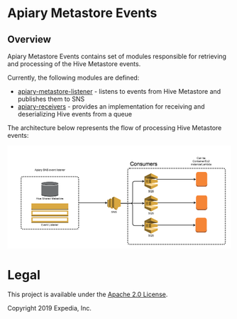 # Apiary Metastore Events

##  Overview
Apiary Metastore Events contains set of modules responsible for retrieving and processing of the Hive Metastore events.

Currently, the following modules are defined:
 - [apiary-metastore-listener](apiary-metastore-listener) - listens to events from Hive Metastore and publishes them to SNS
 - [apiary-receivers](apiary-receivers) - provides an implementation for receiving and deserializing Hive events from a queue
 
The architecture below represents the flow of processing Hive Metastore events:

![Apiary SNS event listener Architecture.](images/Apiary_SNS_event_listener.png  "Apiary SNS event listener.")

# Legal
This project is available under the [Apache 2.0 License](http://www.apache.org/licenses/LICENSE-2.0.html).

Copyright 2019 Expedia, Inc.
